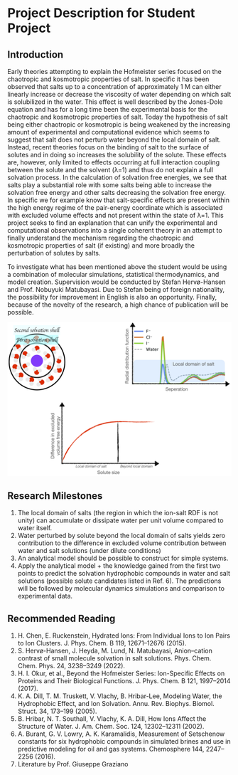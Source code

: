 # Project Description for Student Project
## Introduction

Early theories attempting to explain the Hofmeister series focused on the chaotropic and kosmotropic properties of salt. In specific it has been observed that salts up to a concentration of approximately 1 M can either linearly increase or decrease the viscosity of water depending on which salt is solubilized in the water. This effect is well described by the Jones-Dole equation and has for a long time been the experimental basis for the chaotropic and kosmotropic properties of salt. Today the hypothesis of salt being either chaotropic or kosmotropic is being weakened by the increasing amount of experimental and computational evidence which seems to suggest that salt does not perturb water beyond the local domain of salt. Instead, recent theories focus on the binding of salt to the surface of solutes and in doing so increases the solubility of the solute. These effects are, however, only limited to effects occurring at full interaction coupling between the solute and the solvent (λ=1) and thus do not explain a full solvation process. In the calculation of solvation free energies, we see that salts play a substantial role with some salts being able to increase the solvation free energy and other salts decreasing the solvation free energy. In specific we for example know that salt-specific effects are present within the high energy regime of the pair-energy coordinate which is associated with excluded volume effects and not present within the state of λ=1. This project seeks to find an explanation that can unify the experimental and computational observations into a single coherent theory in an attempt to finally understand the mechanism regarding the chaotropic and kosmotropic properties of salt (if existing) and more broadly the perturbation of solutes by salts.

To investigate what has been mentioned above the student would be using a combination of molecular simulations, statistical thermodynamics, and model creation. Supervision would be conducted by Stefan Hervø-Hansen and Prof. Nobuyuki Matubayasi. Due to Stefan being of foreign nationality, the possibility for improvement in English is also an opportunity. Finally, because of the novelty of the research, a high chance of publication will be possible.

![Proposed research idea](Figures/GraphicalIdea.png "Proposed research idea")


## Research Milestones
1. The local domain of salts (the region in which the ion-salt RDF is not unity) can accumulate or dissipate water per unit volume compared to water itself.
2. Water perturbed by solute beyond the local domain of salts yields zero contribution to the difference in excluded volume contribution between water and salt solutions (under dilute conditions)
3. An analytical model should be possible to construct for simple systems.
4. Apply the analytical model + the knowledge gained from the first two points to predict the solvation hydrophobic compounds in water and salt solutions (possible solute candidates listed in Ref. 6). The predictions will be followed by molecular dynamics simulations and comparison to experimental data.


## Recommended Reading
1. H. Chen, E. Ruckenstein, Hydrated Ions: From Individual Ions to Ion Pairs to Ion Clusters. J. Phys. Chem. B 119, 12671–12676 (2015).
2. S. Hervø-Hansen, J. Heyda, M. Lund, N. Matubayasi, Anion–cation contrast of small molecule solvation in salt solutions. Phys. Chem. Chem. Phys. 24, 3238–3249 (2022).
3. H. I. Okur, et al., Beyond the Hofmeister Series: Ion-Specific Effects on Proteins and Their Biological Functions. J. Phys. Chem. B 121, 1997–2014 (2017).
4. K. A. Dill, T. M. Truskett, V. Vlachy, B. Hribar-Lee, Modeling Water, the Hydrophobic Effect, and Ion Solvation. Annu. Rev. Biophys. Biomol. Struct. 34, 173–199 (2005).
5. B. Hribar, N. T. Southall, V. Vlachy, K. A. Dill, How Ions Affect the Structure of Water. J. Am. Chem. Soc. 124, 12302–12311 (2002).
6. A. Burant, G. V. Lowry, A. K. Karamalidis, Measurement of Setschenow constants for six hydrophobic compounds in simulated brines and use in predictive modeling for oil and gas systems. Chemosphere 144, 2247–2256 (2016).
7. Literature by Prof. Giuseppe Graziano
